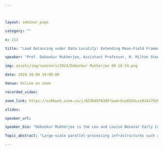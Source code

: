 ```yaml
---



layout: seminar_page

category: ""

n: 213

title: "Load Balancing under Data Locality: Extending Mean-Field Framework to Constrained Large-Scale Systems. "

speaker: "Prof. Debankur Mukherjee, Assistant Professor, H. Milton Stewart School of Industrial and Systems Engineering at the Georgia Institute of Technology"

img: assets/img/seminars/2024/Debankur Mukherjee 08-10-24.png

date: 2024-10-08 19:00:00 

Venue: Online on zoom

recorded_video:

zoom_link: https://us06web.zoom.us/j/83388976389?pwd=XcpO3GhLxsR14a7SVbPx33HQQa1jbt.1 

slides: 

speaker_url: 

speaker_bio: "Debankur Mukherjee is the Leo and Louise Benatar Early Career Professor and Assistant Professor in the H. Milton Stewart School of Industrial and Systems Engineering at the Georgia Institute of Technology. Before joining Georgia Tech in 2019, he was a Prager assistant professor for a year in the Division of Applied Mathematics at Brown University. Debankur got his Ph.D. in Stochastic Operations Research from the Eindhoven University of Technology in the Netherlands. His research spans the area of applied probability, at the interface of stochastic processes and computer science, with applications to performance analysis, online algorithms, and machine learning. His primary focus is to develop a foundational understanding of the challenges that arise in large-scale systems, such as data centers and cloud networks. His work was a finalist in the INFORMS JFIG paper competition in 2022 and, received the Best Paper Award at ACM SIGMETRICS 2023 and the Best Student Paper Award at ACM SIGMETRICS 2018. His research has been funded by the NSF and he is currently serving on the editorial boards of Stochastic Systems, QUESTA, and Stochastic Models."

Topic_abstract: "Large-scale parallel-processing infrastructures such as data centers and cloud networks form the cornerstone of the modern digital environment. Central to their efficiency are resource management policies, especially load balancing algorithms (LBAs), which are crucial for meeting stringent delay requirements of tasks. A contemporary challenge in designing LBAs for today's data centers is navigating data locality constraints that dictate which tasks are assigned to which servers. These constraints can be naturally modeled as a bipartite graph between servers and various task types. Most LBA heuristics lean on the mean-field approximation's accuracy. However, the non-exchangeability among servers induced by the data locality invalidates this mean-field framework, causing real-world system behaviors to significantly diverge from theoretical predictions. From a foundational standpoint, advancing our understanding in this domain demands the study of stochastic processes on large graphs, thus needing fundamental advancements in classical analytical tools. In this presentation, we will delve into recent advancements made in extending the accuracy of mean-field approximation for a broad class of graphs. In particular, we will talk about how to design resource-efficient, asymptotically optimal data locality constraints and how the system behavior changes fundamentally, depending on whether the above bipartite graph is an expander, a spatial graph, or is inhomogeneous in nature."

---
```


